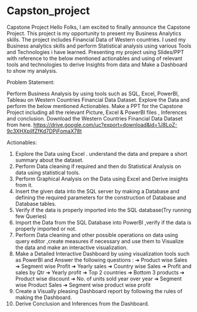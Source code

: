 # Capston_project

Capstone Project
Hello Folks,
I am excited to finally announce the Capstone Project. This
project is my opportunity to present my Business Analytics
skills. The project includes Financial Data of Western countries.
I used my Business analytics skills and perform
Statistical analysis using various Tools and Technologies i have
learned.
Presenting my project using Slides/PPT with reference to the below
mentioned actionables and using of relevant tools
and technologies to derive Insights from data and Make a
Dashboard to show my analysis.

Problem Statement:

Perform Business Analysis by using tools such as SQL, Excel,
PowerBI, Tableau on Western Countries Financial Data
Dataset. Explore the Data and perform the below mentioned
Actionables.
 Make a PPT for the Capstone Project
including all the relevant Picture, Excel & PowerBI files ,
Inferences and conclusion.
Download the Western Countries Financial Data Dataset from
here.
https://drive.google.com/uc?export=download&id=1J8LoZ-9c3XHXpiIfZfKd7DPjFomaX78t

Actionables:
1. Explore the Data using Excel . understand the data and prepare a
short summary about the dataset.
2. Perform Data cleaning if required and then do Statistical Analysis
on data using statistical tools.
3. Perform Graphical Analysis on the Data using Excel and Derive
insights from it.
4. Insert the given data into the SQL server by making a Database
and defining the required parameters for the construction of
Database and Database tables.
5. Verify if the data is properly imported into the SQL database(Try
running few Queries)
6. Import the Data from the SQL Database into PowerBI ,verify if the
data is properly imported or not.
7. Perform Data cleaning and other possible operations on data
using query editor ,create measures if necessary and use them to
Visualize the data and make an interactive visualization.
8. Make a Detailed Interactive Dashboard by using visualization tools
such as PowerBI and Answer the following questions :
➔ Product wise Sales
➔ Segment wise Profit
➔ Yearly sales
➔ Country wise Sales
➔ Profit and sales by Qtr
➔ Yearly profit
➔ Top 2 countries
➔ Bottom 3 products
➔ Product wise discount
➔ No. of units sold year over year
➔ Segment wise Product Sales
➔ Segment wise product wise profit
9. Create a Visually pleasing Dashboard report by following the rules
of making the Dashboard.
10. Derive Conclusion and Inferences from the Dashboard.
